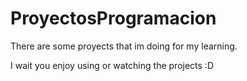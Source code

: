 # ProyectosProgramacion
There are some proyects that im doing for my learning.

I wait you enjoy using or watching the projects :D
